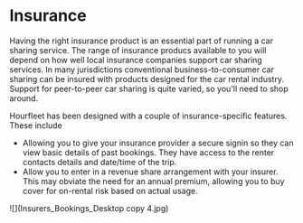 # Insurance  
Having the right insurance product is an essential part of running a car sharing service. The range of insurance producs available to you will depend on how well local insurance companies support car sharing services. In many jurisdictions conventional business-to-consumer car sharing can be insured with products designed for the car rental industry. Support for peer-to-peer car sharing is quite varied, so you'll need to shop around.  

Hourfleet has been designed with a couple of insurance-specific features. These include
- Allowing you to give your insurance provider a secure signin so they can view basic details of past bookings. They have access to the renter contacts details and date/time of the trip.  
- Allow you to enter in a revenue share arrangement with your insurer. This may obviate the need for an annual premium, allowing you to buy cover for on-rental risk based on actual usage.  

![](Insurers_Bookings_Desktop copy 4.jpg) 

